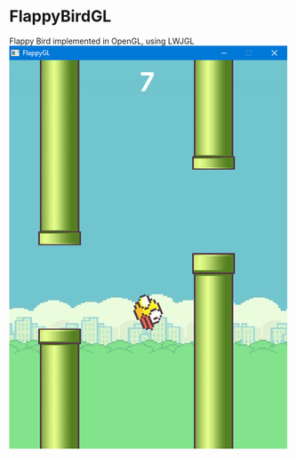 # FlappyBirdGL
Flappy Bird implemented in OpenGL, using LWJGL
![Screenshot](https://github.com/parthtyagi27/FlappyBirdGL/blob/master/docs/screenshot.png)

